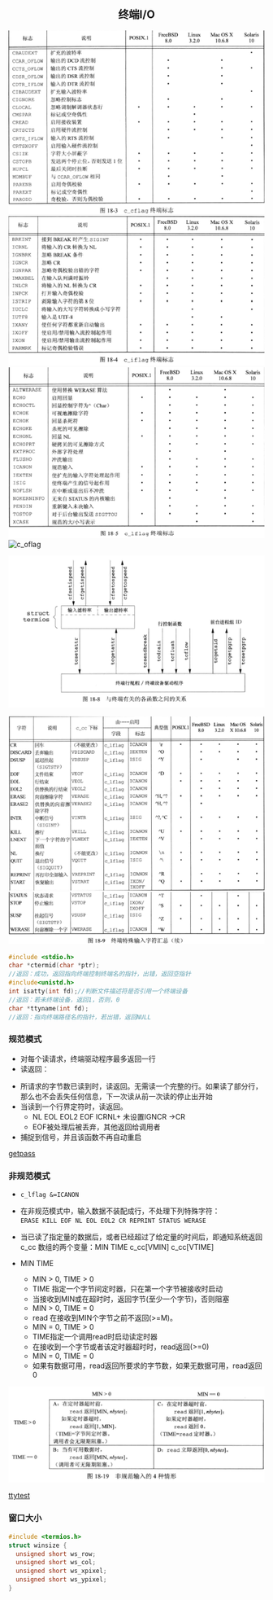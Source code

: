 ## <center>终端I/O</center>

![c_cflag](../../image/c_cflag.png)
![c_iflag](../../image/c_iflag.png)
![c_iflag](../../image/c_lflag.png)
![c_oflag](../../iamge/c_oflag.png)

![termiosfun](../../image/termiosfun.png)

![special](../../image/special.png)
![special1](../../image/special1.png)


```c
#include <stdio.h>
char *ctermid(char *ptr);
//返回：成功，返回指向终端控制终端名的指针，出错，返回空指针
#include<unistd.h>
int isatty(int fd);//判断文件描述符是否引用一个终端设备
//返回：若未终端设备，返回1，否则，0
char *ttyname(int fd);
//返回：指向终端路径名的指针，若出错，返回NULL
```
### 规范模式
* 对每个读请求，终端驱动程序最多返回一行
* 读返回：
 - 所请求的字节数已读到时，读返回。无需读一个完整的行。如果读了部分行，那么也不会丢失任何信息，下一次读从前一次读的停止出开始
 - 当读到一个行界定符时，读返回。 
   - NL  EOL EOL2 EOF  ICRNL+ 未设置IGNCR ->CR
   - EOF被处理后被丢弃，其他返回给调用者
 - 捕捉到信号，并且该函数不再自动重启

[getpass](getpass.c)

### 非规范模式
* `c_lflag &=ICANON`
* 在非规范模式中，输入数据不装配成行，不处理下列特殊字符：  
  `ERASE KILL EOF NL EOL EOL2 CR REPRINT STATUS WERASE`
* 当已读了指定量的数据后，或者已经超过了给定量的时间后，即通知系统返回
  c_cc 数组的两个变量：MIN TIME   c_cc[VMIN] c_cc[VTIME]

* MIN TIME
  - MIN > 0, TIME > 0
   - TIME 指定一个字节间定时器，只在第一个字节被接收时启动
   - 当接收到MIN或在超时时，返回字节(至少一个字节)，否则阻塞
  - MIN > 0, TIME = 0
   - read 在接收到MIN个字节之前不返回(>=M)。
  - MIN = 0, TIME > 0
   - TIME指定一个调用read时启动读定时器
   - 在接收到一个字节或者该定时器超时时，read返回(>=0)
  - MIN = 0, TIME = 0
   - 如果有数据可用，read返回所要求的字节数，如果无数据可用，read返回0

![MINTIME](../../image/mintime.png)

[ttytest](ttytest.c)

### 窗口大小

```c
#include <termios.h>
struct winsize {
  unsigned short ws_row;
  unsigned short ws_col;
  unsigned short ws_xpixel;
  unsigned short ws_ypixel;
}
```